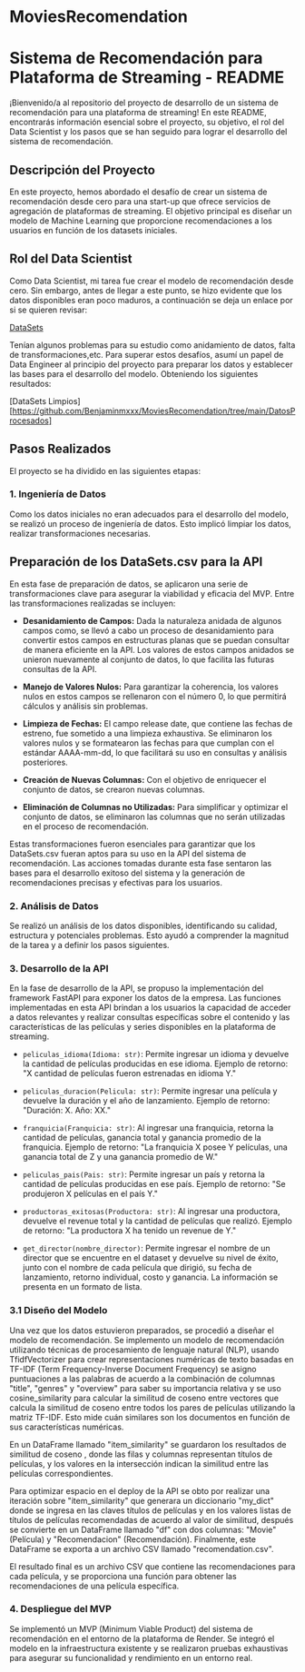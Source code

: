 # MoviesRecomendation

# Sistema de Recomendación para Plataforma de Streaming - README

¡Bienvenido/a al repositorio del proyecto de desarrollo de un sistema de recomendación para una plataforma de streaming! En este README, encontrarás información esencial sobre el proyecto, su objetivo, el rol del Data Scientist y los pasos que se han seguido para lograr el desarrollo del sistema de recomendación.

## Descripción del Proyecto

En este proyecto, hemos abordado el desafío de crear un sistema de recomendación desde cero para una start-up que ofrece servicios de agregación de plataformas de streaming. El objetivo principal es diseñar un modelo de Machine Learning que proporcione recomendaciones a los usuarios en función de los datasets iniciales.

## Rol del Data Scientist

Como Data Scientist, mi tarea fue crear el modelo de recomendación desde cero. Sin embargo, antes de llegar a este punto, se hizo evidente que los datos disponibles eran poco maduros, a continuación se deja un enlace por si se quieren revisar:

[DataSets](https://drive.google.com/drive/u/0/folders/1OXVDvmAxOYmEG15Ns0d8UA9Z6Tbdx34l)


Tenían algunos problemas para su estudio como anidamiento de datos, falta de transformaciones,etc. Para superar estos desafíos, asumí un papel de Data Engineer al principio del proyecto para preparar los datos y establecer las bases para el desarrollo del modelo. Obteniendo los siguientes resultados:

[DataSets Limpios][https://github.com/Benjaminmxxx/MoviesRecomendation/tree/main/DatosProcesados]


## Pasos Realizados

El proyecto se ha dividido en las siguientes etapas:

### 1. Ingeniería de Datos

Como los datos iniciales no eran adecuados para el desarrollo del modelo, se realizó un proceso de ingeniería de datos. Esto implicó limpiar los datos, realizar transformaciones necesarias.

## Preparación de los DataSets.csv para la API

En esta fase de preparación de datos, se aplicaron una serie de transformaciones clave para asegurar la viabilidad y eficacia del MVP. Entre las transformaciones realizadas se incluyen:

- **Desanidamiento de Campos:** Dada la naturaleza anidada de algunos campos como, se llevó a cabo un proceso de desanidamiento para convertir estos campos en estructuras planas que se puedan consultar de manera eficiente en la API. Los valores de estos campos anidados se unieron nuevamente al conjunto de datos, lo que facilita las futuras consultas de la API. 

- **Manejo de Valores Nulos:** Para garantizar la coherencia, los valores nulos en estos campos se rellenaron con el número 0, lo que permitirá cálculos y análisis sin problemas.

- **Limpieza de Fechas:** El campo release date, que contiene las fechas de estreno, fue sometido a una limpieza exhaustiva. Se eliminaron los valores nulos y se formatearon las fechas para que cumplan con el estándar AAAA-mm-dd, lo que facilitará su uso en consultas y análisis posteriores.

- **Creación de Nuevas Columnas:** Con el objetivo de enriquecer el conjunto de datos, se crearon nuevas columnas.

- **Eliminación de Columnas no Utilizadas:** Para simplificar y optimizar el conjunto de datos, se eliminaron las columnas que no serán utilizadas en el proceso de recomendación.

Estas transformaciones fueron esenciales para garantizar que los DataSets.csv fueran aptos para su uso en la API del sistema de recomendación. Las acciones tomadas durante esta fase sentaron las bases para el desarrollo exitoso del sistema y la generación de recomendaciones precisas y efectivas para los usuarios.

### 2. Análisis de Datos

Se realizó un análisis de los datos disponibles, identificando su calidad, estructura y potenciales problemas. Esto ayudó a comprender la magnitud de la tarea y a definir los pasos siguientes.

### 3. Desarrollo de la API

En la fase de desarrollo de la API, se propuso la implementación del framework FastAPI para exponer los datos de la empresa. Las funciones implementadas en esta API brindan a los usuarios la capacidad de acceder a datos relevantes y realizar consultas específicas sobre el contenido y las características de las películas y series disponibles en la plataforma de streaming.

- `peliculas_idioma(Idioma: str)`: Permite ingresar un idioma y devuelve la cantidad de películas producidas en ese idioma. Ejemplo de retorno: "X cantidad de películas fueron estrenadas en idioma Y."

- `peliculas_duracion(Pelicula: str)`: Permite ingresar una película y devuelve la duración y el año de lanzamiento. Ejemplo de retorno: "Duración: X. Año: XX."

- `franquicia(Franquicia: str)`: Al ingresar una franquicia, retorna la cantidad de películas, ganancia total y ganancia promedio de la franquicia. Ejemplo de retorno: "La franquicia X posee Y películas, una ganancia total de Z y una ganancia promedio de W."

- `peliculas_pais(Pais: str)`: Permite ingresar un país y retorna la cantidad de películas producidas en ese país. Ejemplo de retorno: "Se produjeron X películas en el país Y."

- `productoras_exitosas(Productora: str)`: Al ingresar una productora, devuelve el revenue total y la cantidad de películas que realizó. Ejemplo de retorno: "La productora X ha tenido un revenue de Y."

- `get_director(nombre_director)`: Permite ingresar el nombre de un director que se encuentre en el dataset y devuelve su nivel de éxito, junto con el nombre de cada película que dirigió, su fecha de lanzamiento, retorno individual, costo y ganancia. La información se presenta en un formato de lista.

### 3.1 Diseño del Modelo

Una vez que los datos estuvieron preparados, se procedió a diseñar el modelo de recomendación. Se implemento un modelo de recomendación utilizando técnicas de procesamiento de lenguaje natural (NLP), usando TfidfVectorizer para crear representaciones numéricas de texto basadas en TF-IDF (Term Frequency-Inverse Document Frequency) se asigno puntuaciones a las palabras de acuerdo a la combinación de columnas "title", "genres" y "overview" para saber su importancia relativa y se uso cosine_similarity para calcular la similitud de coseno entre vectores que calcula la similitud de coseno entre todos los pares de películas utilizando la matriz TF-IDF. Esto mide cuán similares son los documentos en función de sus características numéricas.

 En un DataFrame llamado "item_similarity" se guardaron los resultados de similitud de coseno , donde las filas y columnas representan títulos de películas, y los valores en la intersección indican la similitud entre las películas correspondientes. 

Para optimizar espacio en el deploy de la API se obto por realizar una iteración sobre "item_similarity" que generara un diccionario "my_dict" donde se ingresa en las claves títulos de películas y en los valores listas de títulos de películas recomendadas de acuerdo al valor de similitud, después se convierte en un DataFrame llamado "df" con dos columnas: "Movie" (Película) y "Recomendacion" (Recomendación). Finalmente, este DataFrame se exporta a un archivo CSV llamado "recomendation.csv".

El resultado final es un archivo CSV que contiene las recomendaciones para cada película, y se proporciona una función para obtener las recomendaciones de una película específica.


### 4. Despliegue del MVP

Se implementó un MVP (Minimum Viable Product) del sistema de recomendación en el entorno de la plataforma de Render. Se integró el modelo en la infraestructura existente y se realizaron pruebas exhaustivas para asegurar su funcionalidad y rendimiento en un entorno real.
